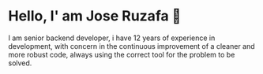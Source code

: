 # Hello, I' am Jose Ruzafa 👋

I am senior backend developer, i have 12 years of experience
in development, with concern in the continuous
improvement of a cleaner and more robust code, always using the correct tool for the problem
to be solved.
